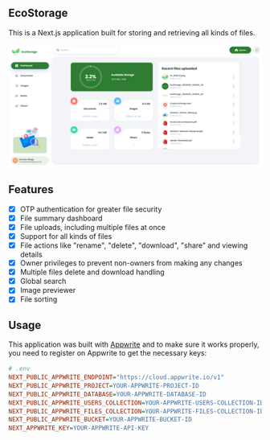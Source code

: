 ## EcoStorage

This is a Next.js application built for storing and retrieving all kinds of files.

![EcoStorage](/public/assets/images/thumbnail.png)

## Features

-   [x] OTP authentication for greater file security
-   [x] File summary dashboard
-   [x] File uploads, including multiple files at once
-   [x] Support for all kinds of files
-   [x] File actions like "rename", "delete", "download", "share" and viewing details
-   [x] Owner privileges to prevent non-owners from making any changes
-   [x] Multiple files delete and download handling
-   [x] Global search
-   [x] Image previewer
-   [x] File sorting

## Usage

This application was built with [Appwrite](https://appwrite.io) and to make sure it works properly, you need to register on Appwrite to get the necessary keys:

```ini
# .env
NEXT_PUBLIC_APPWRITE_ENDPOINT="https://cloud.appwrite.io/v1"
NEXT_PUBLIC_APPWRITE_PROJECT=YOUR-APPWRITE-PROJECT-ID
NEXT_PUBLIC_APPWRITE_DATABASE=YOUR-APPWRITE-DATABASE-ID
NEXT_PUBLIC_APPWRITE_USERS_COLLECTION=YOUR-APPWRITE-USERS-COLLECTION-ID
NEXT_PUBLIC_APPWRITE_FILES_COLLECTION=YOUR-APPWRITE-FILES-COLLECTION-ID
NEXT_PUBLIC_APPWRITE_BUCKET=YOUR-APPWRITE-BUCKET-ID
NEXT_APPWRITE_KEY=YOUR-APPWRITE-API-KEY